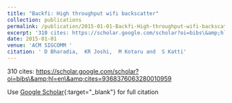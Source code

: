 ```yaml
---
title: "Backfi: High throughput wifi backscatter"
collection: publications
permalink: /publication/2015-01-01-Backfi-High-throughput-wifi-backscatter
excerpt: '310 cites: https://scholar.google.com/scholar?oi=bibs\&amp;hl=en\&amp;cites=9368376063280010959'
date: 2015-01-01
venue: 'ACM SIGCOMM '
citation: ' D Bharadia,  KR Joshi,  M Kotaru and  S Katti'
---
```

310 cites: https://scholar.google.com/scholar?oi=bibs\&amp;hl=en\&amp;cites=9368376063280010959

Use [Google Scholar](https://scholar.google.com/scholar?q=Backfi:+High+throughput+wifi+backscatter){:target="_blank"} for full citation